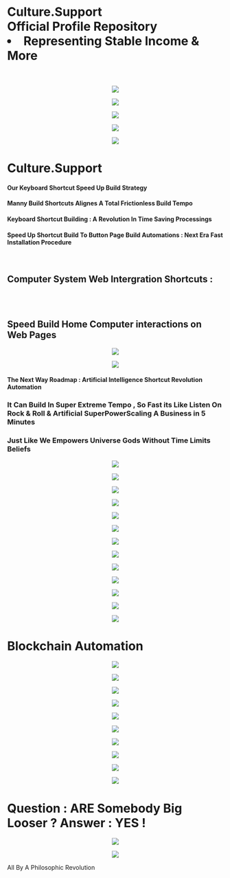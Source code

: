 
<p align="center">
  <h1>
    Culture.Support 
     </br>
    Official Profile Repository
    </br>
  <li> Representing Stable Income & More </li>
    </br>
  </h1>
</p>

<p align="center">
  <a>
    <img src="https://i.pinimg.com/originals/16/02/b2/1602b26c05ee78120695d592a68b8912.gif">
  </a>
</p>


<p align="center">
  <a>
    <img src="https://camo.githubusercontent.com/fa22a95c9000d4e4914bc5de9fb94adde07fc0123f0f91ed0f2c3b7bd0240fcb/68747470733a2f2f6f63746f6465782e6769746875622e636f6d2f696d616765732f6461667470756e6b746f6361742d74686f6d61732e676966">
  </a>
</p>




<p align="center">
  <a>
    <img src="https://camo.githubusercontent.com/63abdc3407ab5749a6fa046151ee56433f7922da540e1aa8d3b5795200dde75f/68747470733a2f2f6f63746f6465782e6769746875622e636f6d2f696d616765732f6461667470756e6b746f6361742d6775792e676966">
  </a>
</p>




<p align="center">
  <a>
    <img src="https://raw.githubusercontent.com/PolarBearGG/PolarBearGG/master/web-developer.gif">
  </a>
</p>



<p align="center">
  <a>
    <img src="https://miro.medium.com/max/800/0*CojAnRXm_qhVOcIw.">
  </a>
</p>

<h1> Culture.Support </h1>
  
<h4> Our Keyboard Shortcut Speed Up Build Strategy  </h4>

<h4> Manny Build Shortcuts Alignes A Total Frictionless Build Tempo  </h4>

<h4> Keyboard Shortcut Building : A Revolution In Time Saving Processings   </h4>

<h4> Speed Up Shortcut Build To Button Page Build Automations : Next Era Fast Installation Procedure  </h4>

 </br>

<h2> Computer System Web Intergration Shortcuts :  </h2>
 </br>
  </br>
<h2>  Speed Build Home Computer interactions on Web Pages  </h2>



<p align="center">
  <a>
    <img src="https://buffer.com/library/content/images/library/wp-content/uploads/2017/06/keyboard-shortcuts.gif">
  </a>
</p>



<p align="center">
  <a>
    <img src="https://s1.pir.fm/pf/blog/articles/Ccleaner-Mac-Shortcuts-8.gif">
  </a>
</p>



<h4> The Next Way Roadmap : Artificial Intelligence Shortcut Revolution Automation </h4>





<h3> It Can Build In Super Extreme Tempo , So Fast its Like Listen On Rock & Roll & Artificial SuperPowerScaling A Business in 5 Minutes </h3>

<h3> Just Like We Empowers Universe Gods Without Time Limits Beliefs  </h3>


<p align="center">
  <a>
    <img src="https://i.pinimg.com/originals/39/5b/71/395b7174484c098c79269d1c2985d7a1.gif">
  </a>
</p>


<p align="center">
  <a>
    <img src="https://i.pinimg.com/originals/af/52/6d/af526d8cea0938ea85d648805eeb03a0.jpg">
  </a>
</p>



<p align="center">
  <a>
    <img src="https://media.entale.co/episodes/a6cf78e8-b688-4891-aefb-4561672c6a55/images/naOtw4vHR2amHwUFYulf_Podcast%20gif.gif">
  </a>
</p>




<p align="center">
  <a>
    <img src="https://thumbs.gfycat.com/ExcellentUnsightlyErin-size_restricted.gif">
  </a>
</p>




<p align="center">
  <a>
    <img src="https://thumbs.gfycat.com/DisguisedCoordinatedCuckoo-size_restricted.gif">
  </a>
</p>


<p align="center">
  <a>
    <img src="https://steamuserimages-a.akamaihd.net/ugc/832451442665257108/7A32049F40D242BFC6E8AC66D08D9246B498AD0E/">
  </a>
</p>


<p align="center">
  <a>
    <img src="http://www.robotspacebrain.com/wp-content/uploads/2015/12/axial-tilt-gif.gif">
  </a>
</p>


<p align="center">
  <a>
    <img src="https://media.newyorker.com/photos/5bedc3691c87ee7c5b6991ca/2:2/w_954,h_954,c_limit/181126_r33280.gif">
  </a>
</p>

<p align="center">
  <a>
    <img src="https://i.pinimg.com/originals/25/84/7e/25847e9c1f86e4779627fb39b9cdf586.gif">
  </a>
</p>


<p align="center">
  <a>
    <img src="https://i.pinimg.com/originals/08/29/eb/0829eba9ce9b8d032a514405d78b3c6a.gif">
  </a>
</p>



<p align="center">
  <a>
    <img src="https://billdemirkapi.me/content/images/2021/02/ehzmrh3-2.gif">
  </a>
</p>


<p align="center">
  <a>
    <img src="https://i.pinimg.com/originals/8b/35/fe/8b35fef55fba1a201c9c7a11d3ec3d64.gif">
  </a>
</p>


<p align="center">
  <a>
    <img src="https://d6f6d0kpz0gyr.cloudfront.net/uploads/images-archive/Blog/Gifs/coding.gif?mtime=20200914144127&focal=none">
  </a>
</p>


 <h1>
   Blockchain Automation 
  </h1>


<p align="center">
  <a>
    <img src="https://thumbs.gfycat.com/CheerySeparateGoldeneye-size_restricted.gif">
  </a>
</p>

<p align="center">
  <a>
    <img src="https://i.pinimg.com/originals/64/7b/f2/647bf27c382d4145249fc377fdc72007.gif">
  </a>
</p>


<p align="center">
  <a>
    <img src="https://cdn.dribbble.com/users/330915/screenshots/3587000/10_coding_dribbble.gif">
  </a>
</p>

<p align="center">
  <a>
    <img src="https://www.flinto.com/assets/mac/live-view_2x-51791f840c64ce9ccf1db0c349d8ac96059f6a53a71266a15608e05e87c1bf98.gif">
  </a>
</p>

<p align="center">
  <a>
    <img src="https://cdn.dribbble.com/users/107759/screenshots/1115596/ui8-wireframekit.gif">
  </a>
</p>



<p align="center">
  <a>
    <img src="https://cdn.dribbble.com/users/935115/screenshots/3513898/dribbble-kotnrola.gif">
  </a>
</p>





<p align="center">
  <a>
    <img src="https://www.michaelpage.co.th/sites/michaelpage.co.th/files/future_of_tech_bloggif.gif">
  </a>
</p>



<p align="center">
  <a>
    <img src="https://rizkydigitalperspectiveshome.files.wordpress.com/2019/03/insistentmiserableleafhopper-size_restricted.gif">
  </a>
</p>


<p align="center">
  <a>
    <img src="https://lh3.googleusercontent.com/proxy/BM_hMNCCCPDFFzNM2VOHnQ8iiEfsGYteetDOxR013gzBavs_g1NywlY1U93SF3Z1sf0xapL5oxL9dpWz9wMLwgEsGPabo7xSOAPQA44SY21XNgMyCA">
  </a>
</p>


<p align="center">
  <a>
    <img src="https://i.pinimg.com/originals/a5/be/c4/a5bec4b46df0ba710b8cd78d5fb3a3fd.gif">
  </a>
</p>

 
 
<p align="center">
  <h1>
    Question : ARE Somebody Big Looser ? Answer : YES !
  </h1>
</p>

  
   
 
   

<p align="center">
  <a>
    <img src="https://i1.wp.com/media3.giphy.com/media/nGOZPKGbB3xpm/giphy.gif">
  </a>
</p>





<p align="center">
  <a>
    <img src="https://media3.giphy.com/media/l3q2K12v7LgvwlATC/200.gif">
  </a>
</p>



 All By A Philosophic Revolution
